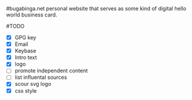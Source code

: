 #bugabinga.net
personal website that serves as some kind of digital hello world business card.

#TODO
- [x] GPG key
- [x] Email
- [x] Keybase
- [x] Intro text
- [x] logo
- [ ] promote independent content
- [ ] list influental sources
- [x] scour svg logo
- [x] css style
